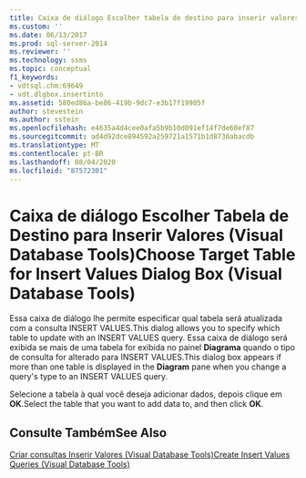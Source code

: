 ```yaml
---
title: Caixa de diálogo Escolher tabela de destino para inserir valores (ferramentas de banco de dados Visual) | Microsoft Docs
ms.custom: ''
ms.date: 06/13/2017
ms.prod: sql-server-2014
ms.reviewer: ''
ms.technology: ssms
ms.topic: conceptual
f1_keywords:
- vdtsql.chm:69649
- vdt.dlgbox.insertinto
ms.assetid: 580ed86a-be86-419b-9dc7-e3b17f19905f
author: stevestein
ms.author: sstein
ms.openlocfilehash: e4635a4d4cee0afa5b9b10d091ef14f7de60ef87
ms.sourcegitcommit: ad4d92dce894592a259721a1571b1d8736abacdb
ms.translationtype: MT
ms.contentlocale: pt-BR
ms.lasthandoff: 08/04/2020
ms.locfileid: "87572301"
---
```

# <a name="choose-target-table-for-insert-values-dialog-box-visual-database-tools"></a><span data-ttu-id="604df-102">Caixa de diálogo Escolher Tabela de Destino para Inserir Valores (Visual Database Tools)</span><span class="sxs-lookup"><span data-stu-id="604df-102">Choose Target Table for Insert Values Dialog Box (Visual Database Tools)</span></span>
  <span data-ttu-id="604df-103">Essa caixa de diálogo lhe permite especificar qual tabela será atualizada com a consulta INSERT VALUES.</span><span class="sxs-lookup"><span data-stu-id="604df-103">This dialog allows you to specify which table to update with an INSERT VALUES query.</span></span> <span data-ttu-id="604df-104">Essa caixa de diálogo será exibida se mais de uma tabela for exibida no painel **Diagrama** quando o tipo de consulta for alterado para INSERT VALUES.</span><span class="sxs-lookup"><span data-stu-id="604df-104">This dialog box appears if more than one table is displayed in the **Diagram** pane when you change a query's type to an INSERT VALUES query.</span></span>  
  
 <span data-ttu-id="604df-105">Selecione a tabela à qual você deseja adicionar dados, depois clique em **OK**.</span><span class="sxs-lookup"><span data-stu-id="604df-105">Select the table that you want to add data to, and then click **OK**.</span></span>  
  
## <a name="see-also"></a><span data-ttu-id="604df-106">Consulte Também</span><span class="sxs-lookup"><span data-stu-id="604df-106">See Also</span></span>  
 [<span data-ttu-id="604df-107">Criar consultas Inserir Valores &#40;Visual Database Tools&#41;</span><span class="sxs-lookup"><span data-stu-id="604df-107">Create Insert Values Queries &#40;Visual Database Tools&#41;</span></span>](visual-database-tools.md)  
  
  
